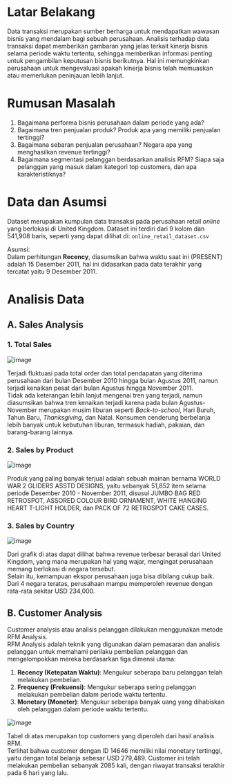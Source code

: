 # Latar Belakang
Data transaksi merupakan sumber berharga untuk mendapatkan wawasan bisnis yang mendalam bagi sebuah perusahaan. Analisis terhadap data transaksi dapat memberikan gambaran yang jelas terkait kinerja bisnis selama periode waktu tertentu, sehingga memberikan informasi penting untuk pengambilan keputusan bisnis berikutnya. Hal ini memungkinkan perusahaan untuk mengevaluasi apakah kinerja bisnis telah memuaskan atau memerlukan peninjauan lebih lanjut.

# Rumusan Masalah
1. Bagaimana performa bisnis perusahaan dalam periode yang ada?
2. Bagaimana tren penjualan produk? Produk apa yang memiliki penjualan tertinggi?
3. Bagaimana sebaran penjualan perusahaan? Negara apa yang menghasilkan revenue tertinggi?
4. Bagaimana segmentasi pelanggan berdasarkan analisis RFM? Siapa saja pelanggan yang masuk dalam kategori top customers, dan apa karakteristiknya?

# Data dan Asumsi
Dataset merupakan kumpulan data transaksi pada perusahaan retail _online_ yang berlokasi di United Kingdom. Dataset ini terdiri dari 9 kolom dan 541,908 baris, seperti yang dapat dilihat di: `online_retail_dataset.csv`

Asumsi: </br>
Dalam perhitungan **Recency**, diasumsikan bahwa waktu saat ini (PRESENT) adalah 15 Desember 2011, hal ini didasarkan pada data terakhir yang tercatat yaitu 9 Desember 2011.

# Analisis Data
## A. Sales Analysis
### 1. Total Sales
![image](https://github.com/ramlanapriyansyah/Online_Retail_Analysis/assets/135192484/ef84078e-7917-4ed8-9e68-830fd57973a0)

Terjadi fluktuasi pada total order dan total pendapatan yang diterima perusahaan dari bulan Desember 2010 hingga bulan Agustus 2011, namun terjadi kenaikan pesat dari bulan Agustus hingga November 2011. </br>
Tidak ada keterangan lebih lanjut mengenai tren yang terjadi, namun diasumsikan bahwa tren kenaikan terjadi karena pada bulan Agustus-November merupakan musim liburan seperti _Back-to-school_, Hari Buruh, Tahun Baru, _Thanksgiving_, dan Natal. Konsumen cenderung berbelanja lebih banyak untuk kebutuhan liburan, termasuk hadiah, pakaian, dan barang-barang lainnya.

### 2. Sales by Product
![image](https://github.com/ramlanapriyansyah/Online_Retail_Analysis/assets/135192484/df6d0cd4-9ecb-42fa-a453-5a3dfd2c8a9b)


Produk yang paling banyak terjual adalah sebuah mainan bernama WORLD WAR 2 GLIDERS ASSTD DESIGNS, yaitu sebanyak 51,852 item selama periode Desember 2010 - November 2011, disusul JUMBO BAG RED RETROSPOT, ASSORED COLOUR BIRD ORNAMENT, WHITE HANGING HEART T-LIGHT HOLDER, dan PACK OF 72 RETROSPOT CAKE CASES.

### 3. Sales by Country
![image](https://github.com/ramlanapriyansyah/Online_Retail_Analysis/assets/135192484/8d374329-2d1d-4b8b-bf45-e245b7297fd7)

Dari grafik di atas dapat dilihat bahwa revenue terbesar berasal dari United Kingdom, yang mana merupakan hal yang wajar, mengingat perusahaan memang berlokasi di negara tersebut. </br>
Selain itu, kemampuan ekspor perusahaan juga bisa dibilang cukup baik. Dari 4 negara teratas, perusahaan mampu memperoleh revenue dengan rata-rata sekitar USD 234,000. 

## B. Customer Analysis
Customer analysis atau analisis pelanggan dilakukan menggunakan metode RFM Analysis. </br>
RFM Analysis adalah teknik yang digunakan dalam pemasaran dan analisis pelanggan untuk memahami perilaku pembelian pelanggan dan mengelompokkan mereka berdasarkan tiga dimensi utama:

1. **Recency (Ketepatan Waktu)**: Mengukur seberapa baru pelanggan telah melakukan pembelian.
2. **Frequency (Frekuensi)**: Mengukur seberapa sering pelanggan melakukan pembelian dalam periode waktu tertentu.
3. **Monetary (Moneter)**: Mengukur seberapa banyak uang yang dihabiskan oleh pelanggan dalam periode waktu tertentu.

![image](https://github.com/ramlanapriyansyah/Online_Retail_Analysis/assets/135192484/e068fa75-3368-49d4-9d9a-3d04bd46685f)

Tabel di atas merupakan top customers yang diperoleh dari hasil analisis RFM. </br>
Terlihat bahwa customer dengan ID 14646 memiliki nilai monetary tertinggi, yaitu dengan total belanja sebesar USD 279,489. Customer ini telah melakukan pembelian sebanyak 2085 kali, dengan riwayat transaksi terakhir pada 6 hari yang lalu.













